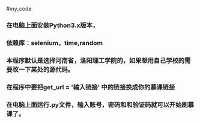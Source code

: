 #my_code
### 在电脑上面安装Python3.x版本，
### 依赖库：selenium，time,random
### 本程序默认是选择河南省，洛阳理工学院的，如果想用自己学校的需要改一下某处的源代码。
### 在程序中要把get_url = '输入链接' 中的链接换成你的慕课链接
### 在电脑上面运行.py文件，输入账号，密码和和验证码就可以开始刷慕课了。

